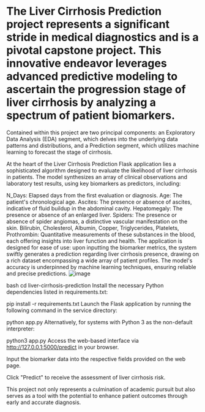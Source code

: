 # The Liver Cirrhosis Prediction project represents a significant stride in medical diagnostics and is a pivotal capstone project. This innovative endeavor leverages advanced predictive modeling to ascertain the progression stage of liver cirrhosis by analyzing a spectrum of patient biomarkers.

Contained within this project are two principal components: an Exploratory Data Analysis (EDA) segment, which delves into the underlying data patterns and distributions, and a Prediction segment, which utilizes machine learning to forecast the stage of cirrhosis.

At the heart of the Liver Cirrhosis Prediction Flask application lies a sophisticated algorithm designed to evaluate the likelihood of liver cirrhosis in patients. The model synthesizes an array of clinical observations and laboratory test results, using key biomarkers as predictors, including:

N_Days: Elapsed days from the first evaluation or diagnosis.
Age: The patient's chronological age.
Ascites: The presence or absence of ascites, indicative of fluid buildup in the abdominal cavity.
Hepatomegaly: The presence or absence of an enlarged liver.
Spiders: The presence or absence of spider angiomas, a distinctive vascular manifestation on the skin.
Bilirubin, Cholesterol, Albumin, Copper, Triglycerides, Platelets, Prothrombin: Quantitative measurements of these substances in the blood, each offering insights into liver function and health.
The application is designed for ease of use: upon inputting the biomarker metrics, the system swiftly generates a prediction regarding liver cirrhosis presence, drawing on a rich dataset encompassing a wide array of patient profiles. The model's accuracy is underpinned by machine learning techniques, ensuring reliable and precise predictions.
![image](https://github.com/johantbueno/final_work_FM/assets/109690188/364b6de2-642e-48f4-99c0-430c2e6d5a43)

bash
cd liver-cirrhosis-prediction
Install the necessary Python dependencies listed in requirements.txt:


pip install -r requirements.txt
Launch the Flask application by running the following command in the service directory:


python app.py
Alternatively, for systems with Python 3 as the non-default interpreter:


python3 app.py
Access the web-based interface via http://127.0.0.1:5000/predict in your browser.

Input the biomarker data into the respective fields provided on the web page.

Click "Predict" to receive the assessment of liver cirrhosis risk.

This project not only represents a culmination of academic pursuit but also serves as a tool with the potential to enhance patient outcomes through early and accurate diagnosis.
